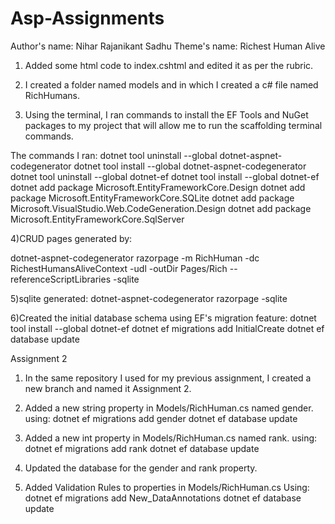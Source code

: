 # Asp-Assignments

Author's name: Nihar Rajanikant Sadhu
Theme's name: Richest Human Alive

1) Added some html code to index.cshtml and edited it as per the rubric.

2) I created a folder named models and in which I created a c# file named RichHumans.

3) Using the terminal, I ran commands to install the EF Tools and NuGet packages to my
project that will allow me to run the scaffolding terminal commands.


The commands I ran:
dotnet tool uninstall --global dotnet-aspnet-codegenerator
dotnet tool install --global dotnet-aspnet-codegenerator
dotnet tool uninstall --global dotnet-ef
dotnet tool install --global dotnet-ef
dotnet add package Microsoft.EntityFrameworkCore.Design
dotnet add package Microsoft.EntityFrameworkCore.SQLite
dotnet add package Microsoft.VisualStudio.Web.CodeGeneration.Design
dotnet add package Microsoft.EntityFrameworkCore.SqlServer

4)CRUD pages generated by:

dotnet-aspnet-codegenerator razorpage -m RichHuman -dc RichestHumansAliveContext -udl -outDir Pages/Rich --referenceScriptLibraries -sqlite

5)sqlite generated:  dotnet-aspnet-codegenerator razorpage -sqlite

6)Created the initial database schema using EF's migration feature:
dotnet tool install --global dotnet-ef
dotnet ef migrations add InitialCreate
dotnet ef database update


Assignment 2

1) In the same repository I used for my previous assignment, I created a new branch and
named it Assignment 2.

2) Added a new string property in Models/RichHuman.cs named gender.
using: dotnet ef migrations add gender
        dotnet ef database update

3) Added a new int property in Models/RichHuman.cs named rank.
using: dotnet ef migrations add rank
        dotnet ef database update


4) Updated the database for the gender and rank property.

5) Added Validation Rules to properties in Models/RichHuman.cs
Using: dotnet ef migrations add New_DataAnnotations
        dotnet ef database update